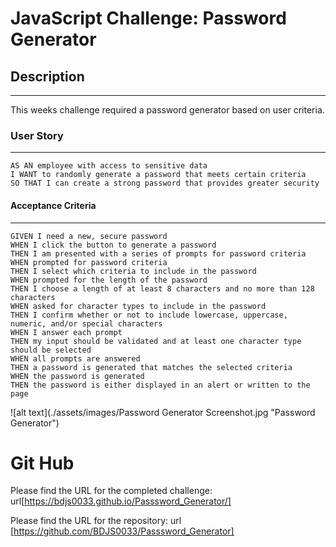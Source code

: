 # JavaScript Challenge: Password Generator

## Description
---
This weeks challenge required a password generator based on user criteria. 

### User Story
_____

```
AS AN employee with access to sensitive data
I WANT to randomly generate a password that meets certain criteria
SO THAT I can create a strong password that provides greater security
```

#### Acceptance Criteria
___

```
GIVEN I need a new, secure password
WHEN I click the button to generate a password
THEN I am presented with a series of prompts for password criteria
WHEN prompted for password criteria
THEN I select which criteria to include in the password
WHEN prompted for the length of the password
THEN I choose a length of at least 8 characters and no more than 128 characters
WHEN asked for character types to include in the password
THEN I confirm whether or not to include lowercase, uppercase, numeric, and/or special characters
WHEN I answer each prompt
THEN my input should be validated and at least one character type should be selected
WHEN all prompts are answered
THEN a password is generated that matches the selected criteria
WHEN the password is generated
THEN the password is either displayed in an alert or written to the page
```

![alt text](./assets/images/Password Generator Screenshot.jpg  "Password Generator")

# Git Hub

Please find the URL for the completed challenge: url[https://bdjs0033.github.io/Passsword_Generator/]

Please find the URL for the repository: url [https://github.com/BDJS0033/Passsword_Generator]
